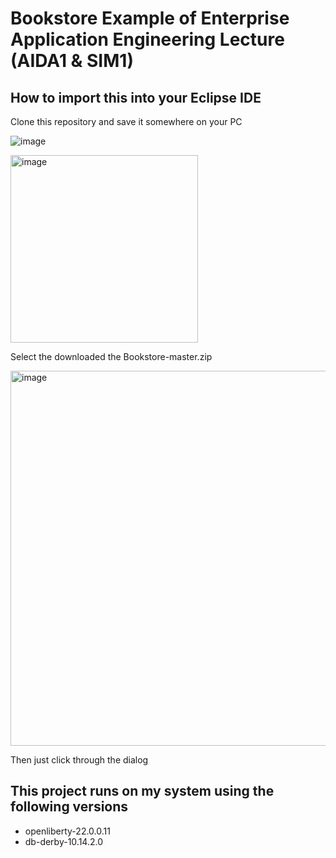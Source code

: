 # Bookstore Example of Enterprise Application Engineering Lecture (AIDA1 & SIM1)

## How to import this into your Eclipse IDE

Clone this repository and save it somewhere on your PC

![image](https://user-images.githubusercontent.com/117757816/211346738-11b41c11-5235-4e4e-bb02-b81a5e718118.png)


<img width="300" alt="image" src="https://user-images.githubusercontent.com/117757816/211344569-1c75c9df-5ed5-4f8c-95da-b333b4c30092.png">

Select the downloaded the Bookstore-master.zip

<img width="600" alt="image" src="https://user-images.githubusercontent.com/117757816/211344715-570ba143-1afb-4f45-9717-25d4e410af47.png">

Then just click through the dialog

## This project runs on my system using the following versions

- openliberty-22.0.0.11
- db-derby-10.14.2.0
